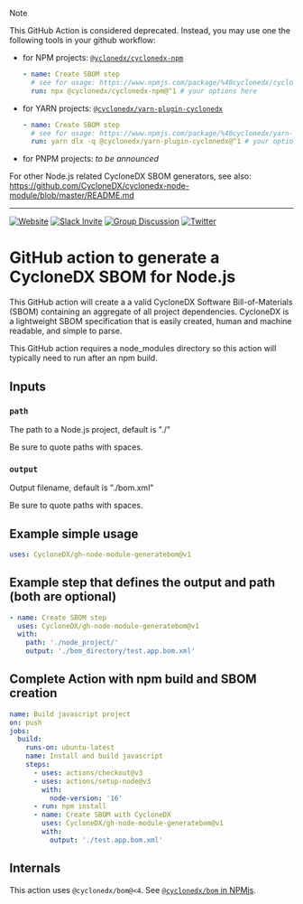 > [!NOTE]
> This GitHub Action is considered deprecated.
> Instead, you may use one the following tools in your github workflow:
>
> - for NPM projects: [`@yclonedx/cyclonedx-npm`](https://www.npmjs.com/package/%40cyclonedx/cyclonedx-npm)
>   ```yaml
>   - name: Create SBOM step
>     # see for usage: https://www.npmjs.com/package/%40cyclonedx/cyclonedx-npm
>     run: npx @cyclonedx/cyclonedx-npm@^1 # your options here
>   ```
> - for YARN projects: [`@cyclonedx/yarn-plugin-cyclonedx`](https://www.npmjs.com/package/%40cyclonedx/yarn-plugin-cyclonedx)
>   ```yaml
>   - name: Create SBOM step
>     # see for usage: https://www.npmjs.com/package/%40cyclonedx/yarn-plugin-cyclonedx
>     run: yarn dlx -q @cyclonedx/yarn-plugin-cyclonedx@^1 # your options here
>   ```
>  - for PNPM projects: *to be announced*
> 

For other Node.js related CycloneDX SBOM generators, see also: <https://github.com/CycloneDX/cyclonedx-node-module/blob/master/README.md>

----

[![Website](https://img.shields.io/badge/https://-cyclonedx.org-blue.svg)](https://cyclonedx.org/)
[![Slack Invite](https://img.shields.io/badge/Slack-Join-blue?logo=slack&labelColor=393939)](https://cyclonedx.org/slack/invite)
[![Group Discussion](https://img.shields.io/badge/discussion-groups.io-blue.svg)](https://groups.io/g/CycloneDX)
[![Twitter](https://img.shields.io/twitter/url/http/shields.io.svg?style=social&label=Follow)](https://twitter.com/CycloneDX_Spec)

# GitHub action to generate a CycloneDX SBOM for Node.js

This GitHub action will create a a valid CycloneDX Software Bill-of-Materials (SBOM) containing an aggregate of all project dependencies. CycloneDX is a lightweight SBOM specification that is easily created, human and machine readable, and simple to parse.

This GitHub action requires a node_modules directory so this action will typically need to run after an npm build.

## Inputs

### `path`

The path to a Node.js project, default is "./"

Be sure to quote paths with spaces.

### `output`

Output filename, default is "./bom.xml"

Be sure to quote paths with spaces.

## Example simple usage

```yaml
uses: CycloneDX/gh-node-module-generatebom@v1
```

## Example step that defines the output and path (both are optional)

```yaml
- name: Create SBOM step
  uses: CycloneDX/gh-node-module-generatebom@v1
  with:
    path: './node_project/'
    output: './bom_directory/test.app.bom.xml'
```

## Complete Action with npm build and SBOM creation

```yaml
name: Build javascript project
on: push
jobs:
  build:
    runs-on: ubuntu-latest
    name: Install and build javascript
    steps:
      - uses: actions/checkout@v3
      - uses: actions/setup-node@v3
        with:
          node-version: '16'
      - run: npm install
      - name: Create SBOM with CycloneDX
        uses: CycloneDX/gh-node-module-generatebom@v1
        with: 
          output: './test.app.bom.xml'
```

## Internals

This action uses `@cyclonedx/bom@<4`. See [`@cyclonedx/bom` in NPMjs](https://www.npmjs.com/package/@cyclonedx/bom).
